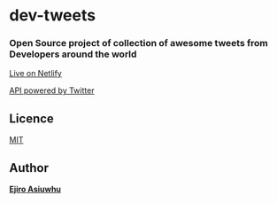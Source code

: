 # dev-tweets

### Open Source project of collection of awesome tweets from Developers around the world

[Live on Netlify](https://dev-tweets.netlify.com)


[API powered by Twitter](https://developer.twitter.com/docs)

## Licence
[MIT](https://opensource.org/licenses/MIT)


## Author
**[Ejiro Asiuwhu](https://twitter.com/EjiroCodes)**

